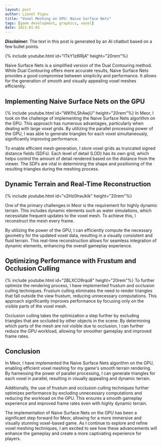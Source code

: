 ```yaml
---
layout: post
author: Lionel Pigou
title: "Voxel Meshing on GPU: Naive Surface Nets"
tags: [game development, graphics, voxel]
date: 2021-01-01
---
```


**_Disclaimer_**: The text in this post is generated by an AI chatbot based on a few bullet points.


<!-- Prompt:
Write a blog post in markdown titled "Voxel Meshing on GPU: Naive Surface Nets". Go a deeper for each pointer and improve my English writing.
Context: my game Meor is a smooth voxel game that runs mostly on GPU.
Content:
- Naive Surface Nets is a simplified version of the Dual Contouring method.
- I implemented the Naive Surface Nets method on GPU where we produce triangles for each voxel in parrallel
- The voxel grids store a truncated signed distance field (sdf), 1 grid for each LOD (level of detail). this SDF is used to create triangles in the method.
- The mesh is reconstructed each frame to support highly dynamic terrain like water simulations
- I use frustum and occlusion culling to omit drawn triangles every frame
-->

<!-- {% include image.html url="/assets/images/projects/interact.gif" height="180px" %} -->
{% include youtube.html id="ITkY1z6lRjA" height="20rem"%}

Naive Surface Nets is a simplified version of the Dual Contouring method. While Dual Contouring offers more accurate results, Naive Surface Nets provides a good compromise between simplicity and performance. It allows for the generation of smooth and visually appealing voxel meshes efficiently.

## Implementing Naive Surface Nets on the GPU
{% include youtube.html id="WKfhLShAwjU" height="20rem"%}
In Meor, I took on the challenge of implementing the Naive Surface Nets algorithm on the GPU. This approach has numerous advantages, particularly when dealing with large voxel grids. By utilizing the parallel processing power of the GPU, I was able to generate triangles for each voxel simultaneously, significantly improving performance.

To enable efficient mesh generation, I store voxel grids as truncated signed distance fields (SDFs). Each level of detail (LOD) has its own grid, which helps control the amount of detail rendered based on the distance from the viewer. The SDFs are vital in determining the shape and positioning of the resulting triangles during the meshing process.

## Dynamic Terrain and Real-Time Reconstruction
{% include youtube.html id="v2Hz0hwJkIk" height="20rem"%}

One of the primary challenges in Meor is the requirement for highly dynamic terrain. This includes dynamic elements such as water simulations, which necessitate frequent updates to the voxel mesh. To achieve this, I reconstruct the mesh every frame.

By utilizing the power of the GPU, I can efficiently compute the necessary geometry for the updated voxel data, resulting in a visually consistent and fluid terrain. This real-time reconstruction allows for seamless integration of dynamic elements, enhancing the overall gameplay experience.

## Optimizing Performance with Frustum and Occlusion Culling
{% include youtube.html id="2BLXCO9rqo8" height="20rem"%}
To further optimize the rendering process, I have implemented frustum and occlusion culling techniques. Frustum culling eliminates the need to render triangles that fall outside the view frustum, reducing unnecessary computations. This approach significantly improves performance by focusing only on the visible parts of the voxel mesh.

Occlusion culling takes the optimization a step further by excluding triangles that are occluded by other objects in the scene. By determining which parts of the mesh are not visible due to occlusion, I can further reduce the GPU workload, allowing for smoother gameplay and improved frame rates.

## Conclusion

In Meor, I have implemented the Naive Surface Nets algorithm on the GPU, enabling efficient voxel meshing for my game's smooth terrain rendering. By harnessing the power of parallel processing, I can generate triangles for each voxel in parallel, resulting in visually appealing and dynamic terrain.

Additionally, the use of frustum and occlusion culling techniques further optimizes performance by excluding unnecessary computations and reducing the workload on the GPU. This ensures a smooth gameplay experience and improved frame rates even with highly dynamic terrain.

The implementation of Naive Surface Nets on the GPU has been a significant step forward for Meor, allowing for a more immersive and visually stunning voxel-based game. As I continue to explore and refine voxel meshing techniques, I am excited to see how these advancements will enhance the gameplay and create a more captivating experience for players.
 
